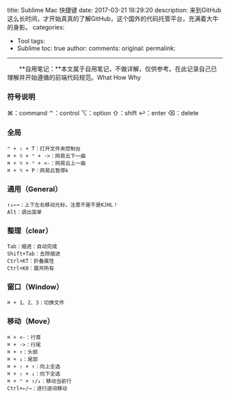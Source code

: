 title: Sublime Mac 快捷键
date: 2017-03-21 18:29:20
description: 来到GitHub这么长时间，才开始真真的了解GitHub，这个国外的代码托管平台，充满着大牛的身影。
categories:
- Tool
tags:
- Sublime
toc: true
author:
comments:
original:
permalink: 
---

　　**自用笔记：**本文属于自用笔记，不做详解，仅供参考。在此记录自己已理解并开始遵循的前端代码规范。What How Why
<!-- more -->

### 符号说明
⌘：command 
⌃：control 
⌥：option 
⇧：shift 
↩：enter 
⌫：delete

### 全局
    ⌃ + ⇧ + T：打开文件夹控制台
    ⌘ + ⌥ + ⌃ + ->：网易云下一曲
    ⌘ + ⌥ + ⌃ + <-：网易云上一曲
    ⌘ + ⌥ + P：网易云暂停k

### 通用（General）
    ↑↓←→：上下左右移动光标，注意不是不是KJHL！
    Alt：调出菜单

### 整理（clear）
    Tab：缩进：自动完成
    Shift+Tab：去除缩进
    Ctrl+KT：折叠属性
    Ctrl+K0：展开所有

### 窗口（Window）
    ⌘ + 1、2、3：切换文件

### 移动（Move）
    ⌘ + <-：行首
    ⌘ + ->：行尾
    ⌘ + ↑：头部
    ⌘ + ↓：尾部
    ⌘ + ⇧ + ↑：向上全选
    ⌘ + ⇧ + ↓：向下全选
    ⌘ + ⌃ + ↑/↓：移动当前行
    Ctrl+←/→：进行逐词移动

<!--     Ctrl+Shift+←/→进行逐词选择
    Ctrl+↑/↓移动当前显示区域
    Ctrl+Shift+↑/↓移动当前行
    Ctrl+D：选择当前光标所在的词并高亮该词所有出现的位置，再次Ctrl+D选择该词出现的下一个位置，在多重选词的过程中，使用Ctrl+K进行跳过，使用Ctrl+U进行回退，使用Esc退出多重
### 编辑
    Ctrl+Shift+L：将当前选中区域打散
### 文件（File）
    Ctrl+N：在当前窗口创建一个新标签
    Ctrl+O：打开文件
    Ctrl+Shift+T：打开最近关闭的文件
    Ctrl+S：保存
    Ctrl+Shift+S：另存为
    Ctrl+Shift+N：创建新窗口
    Ctrl+Shift+W：关闭窗口
    Ctrl+W：关闭当前标签，当窗口内没有标签时会关闭该窗口
### 编辑（Edit）
    Ctrl+Z：撤销
    Ctrl+Y：恢复
### 取消选择（Undo Selection）
    Ctrl+U：智能撤销
    Ctrl+ Shift+U：智能重做
    Ctrl+ Shift+V：粘贴并缩进
    Ctrl+K，Ctrl+V：
### 行（Line）
    Ctrl +]：缩进
    Ctrl +[：反缩进
    Ctrl + Shift + Up：上移一行 
    Ctrl + Shift + Down：下移一行
    Ctrl + Shift + D：复制行(加倍)
    Ctrl + Shift + K：删除行
    Ctrl + J：连接行
### 文本（Text）
    Ctrl+Shift+Enter：在当前行上面增加一行并跳至该行
    Ctrl+Alt+Enter：替换所有关键字匹配
    Ctrl+Enter：在当前行下面新增一行然后跳至该行
    Ctrl+Delete：删除单词前部
    Ctrl+Backspace：删除单词后部
    Ctrl+K，Ctrl+K：从光标处删除至行尾
    Ctrl+K+Backspace：从光标处删除至行首
    Ctrl+T：前后调转
### 注释（Comment）
    Ctrl+/：注释（如已选择内容，同“Ctrl+Shift+/”效果）
    Ctrl+Shift：/：块注释(注释已选择内容)
    Ctrl+Alt+/：块注释，并Focus到首行，写注释说明用的
### 标签（Tag）
    Alt+.：闭合当前标签
    Ctrl+Shift+A：选择标签(可重复)
    Ctrl+Shift+W：选择区域被标签包含
### （Mark）
    Ctrl+K， Alt+Space：设置记号
    Ctrl+K，Alt+A：选择到记号
    Ctrl+K，Alt+W：删除到记号
    Ctrl+K，Alt+S：交换(移动)记号
    Ctrl+K，Alt+G：移除记号
    Ctrl+K，Alt+Y：Yank
    Ctrl+K，Alt+J：取消所有折叠
### 代码折叠（Code Folding）
    Ctrl+Shift+[：折叠代码
    Ctrl+Shift+]：展开代码
    （Convert Case）
    Ctrl+K，Ctrl+U：改为大写
    Ctrl+K，Ctrl+L：改为小写
### （Wrap）
    Alt+Q：
    Ctrl+Space：显示提示
    F9：按行排序
    Ctrl+F9：按行排序(区分大小写)
### 选择（Selection）
    Ctrl+ Shift+L：分割为多光标(选择多行时)
    Ctrl+ Alt +Up：向上一行添加光标
    Ctrl+ Alt +Down：向下一行添加光标
    Escape单光标
### 扩展（Expand）
    Ctrl+A：全选
    Ctrl+L：选择整行（按住-继续选择下行）
    Ctrl+D：选词：（按住-继续选择下个相同的字符串）
    Ctrl+Shift+Space：快速选择当前作用域（Scope）的内容
    Ctrl+Shift+M：快速选择括号间的内容{}
    Ctrl+Shift+J：快速选择同缩进的内容
    Ctrl+Shift+A：选择光标位置父标签对儿
### 查找（Find）
    Ctrl+F：进行标准查找
    F3：跳至当前关键字下一个位置
    Shift+F3：跳到当前关键字上一个位置
    Ctrl +I：
    Ctrl +H：进行标准替换
    Ctrl+Shift+H：替换当前关键字
    Ctrl +F3：快速查询
    Alt +F3：选中当前关键字出现的所有位置
    Ctrl+D：快速查询下一个(多光标)
    Ctrl+K，Ctrl+D：快速查询跳过下一个(多光标)
    Ctrl+E：字
    Ctrl+Shift+E：字
    Ctrl+Shift+F：多文件搜索&替换
### 视图（View）
    Ctrl+K，Ctrl+B：侧边栏开关Side Bar
    Ctrl+`：调出控制台
    F11：切换普通全屏
    Shift+F11：切换无干扰全屏
    Alt+Shift+2：进行左右分屏
    Alt+Shift+5：进行上下左右分屏
    Alt+Shift+8：进行上下分屏。
    分屏，使用Ctrl+数字键跳转到指定屏，使用Ctrl+Shift+数字键将当前屏移动到指定屏
### 组（Group）：
    Ctrl+K，Ctrl+Up：
    Ctrl+K，Ctrl+ Shift+ Up：
    Ctrl+K，Ctrl+Down：
### 焦点小组（Focus Group）：
    Ctrl+K，Ctrl+Right：
    Ctrl+K，Ctrl+ Left：
    Ctrl+1：组间切换焦点
    Ctrl+ Shift +1：移动文件到组
    Syntax语法和文件类型、indentation缩排、Line Endings行尾结束符号
    F6：拼写检查
    Ctrl + F6：下一个错误
    Ctrl+Shift+ F6：上一个错误
### 跳转（Goto）
    Ctrl+P：跳转到指定文件
    Ctrl+R：跳转到指定符号
    Ctrl+Shift+R：
    F12：
    Ctrl+G：跳转到指定行号
    Alt+-：跳转到底部
    Alt+Shift +-：
### 文件开关（Switch File）
    Ctrl+Pagedown：下一个文件
    Ctrl+Pageup：上一个文件
    Ctrl+Tab：下一个文件(stack)
    Ctrl+Shift + Tab：上一个文件(stack)
    Alt+O：
    Alt+1：最近打开文件
### 滚动（Scroll）
    Ctrl+K，Ctrl+C：滚动到光标处
    Ctrl+Up：向上滚动一行(定光标)
    Ctrl+Down：向下滚动一行(定光标)
### 书签（Boolmarks）
    Ctrl+F2：设置书签
    F2：下一个书签
    Shift+F2：上一个书签
    Ctrl+Shift+F2：清除书签
    Alt+F2：全选书签
    Ctrl+M：在起始括号和结尾括号间切换
### 工具（Tools）
    Ctrl+Shift+P：调出命令板（Command Palette）
    Ctrl +B：
    Ctrl+Shift+B：
    Ctrl +Break：
    F4：
    Shift+ F4：
    Ctrl +Q：
    Ctrl+Shift+Q：
### 项目（Project）
    Ctrl+Alt+P：切换项目
    
#### 首选项（Preferences）
    Ctrl+ Keypad Plus：
    Ctrl+Shift+Keypad Plus：
    Help（帮助）


### Chrome
    ⌘ + ⌥ + J：调试工具
    ⌘ + 1、2、3：切换文件
    ⌘ + ⌥ + L：下载
    ⌘ + R：刷新
    
#### 标签页和窗口快捷键
    ⌘-N 打开新窗口。
    ⌘-T 打开新标签页。
    ⌘-Shift-N   在隐身模式下打开新窗口。
    按 ⌘-O，然后选择文件。   在 Chrome 浏览器中打开计算机中的文件。
    按住 ⌘ 的同时点击链接。或用鼠标中键（或鼠标滚轮）点击链接。 从后台在新标签页中打开链接。
    按住 ⌘-Shift 的同时点击链接。或按住 Shift 键的同时用鼠标中键（或鼠标滚轮）点击链接。  在新标签页中打开链接并切换到刚打开的标签页。
    按住 Shift 键的同时点击链接。  在新窗口中打开链接。
    ⌘-Shift-T   重新打开上次关闭的标签页。Chrome 浏览器可记住最近关闭的 10 个标签页。
    将标签页拖出标签栏。  在新窗口中打开标签页。
    将标签页从标签栏拖到现有窗口中。    在现有窗口中打开标签页。
    同时按 ⌘-Option 和向右箭头键。    切换到下一个标签页。
    同时按 ⌘-Option 和向左箭头键。    切换到上一个标签页。
    ⌘-W 关闭当前标签页或弹出窗口。
    ⌘-Shift-W   关闭当前窗口。
    点击并按住浏览器工具栏中的后退或前进箭头。   在新标签页中显示浏览历史记录。
    按 Delete 或 ⌘-[  转到当前标签页的上一页浏览历史记录。
    按 Shift-Delete 或 ⌘-]    转到当前标签页的下一页浏览历史记录。
    按住 Shift 键的同时点击窗口左上角的 + 按钮。 最大化窗口。
    ⌘-M 最小化窗口。
    ⌘-H 隐藏 Chrome 浏览器。
    ⌘-Option-H  隐藏其他所有窗口。
    ⌘-Q 关闭 Chrome 浏览器。
    
#### Chrome 浏览器功能快捷键

    ⌘-Shift-B   打开和关闭书签栏。
    ⌘-Option-B  打开书签管理器。
    ⌘-, 打开“偏好设置”对话框。
    ⌘-Y 打开“历史记录”页。
    ⌘-Shift-J   打开“下载内容”页。
    ⌘-Shift-Delete  打开“清除浏览数据”对话框。
    
#### 地址栏快捷键

    键入搜索字词，然后按 Enter 键。 使用默认搜索引擎进行搜索。
    键入搜索引擎关键字，按空格键，然后键入搜索字词，再按 Enter 键。 使用与关键字相关联的搜索引擎进行搜索。
    首先键入搜索引擎网址，然后在系统提示时按 Tab 键，键入搜索字词，再按 Enter 键。   使用与网址相关联的搜索引擎进行搜索。
    键入网址，然后按 ⌘-Enter。   在新后台标签页中打开网址。
    ⌘-L 突出显示网址。
    ⌘-Option-F  在地址栏中输入“?”。在问号后键入搜索字词可用默认搜索引擎执行搜索。
    同时按 Option 和向左箭头键。  将光标移到地址栏中的前一个关键字词
    同时按 Option 和向右箭头键。  在地址栏中将光标移到下一个关键字词
    同时按 Shift-Option 和向左箭头键。    在地址栏中突出显示上一关键字词
    同时按 Shift-Option 和向右箭头键。    在地址栏中突出显示下一关键字词
    ⌘-Delete    在地址栏中删除光标前的字词
    在地址栏菜单中按 Page Up 或 Page Down。   在菜单中选择上一条目或下一条目。
    
#### 网页快捷键

    ⌘-P 打印当前网页。
    ⌘-Shift-P   打开“网页设置”对话框。
    ⌘-S 保存当前网页。
    ⌘-Shift-I   通过电子邮件发送当前网页。
    ⌘-R 重新载入当前网页。
    ⌘-, 停止载入当前网页。
    ⌘-F 打开查找栏。
    ⌘-G 在查找栏中查找下一条与输入内容相匹配的内容。
    ⌘-Shift-G 或 Shift-Enter 在查找栏中查找上一条与输入内容相匹配的内容。
    ⌘-E 使用所选内容查找。
    ⌘-J 跳到所选内容。
    ⌘-Option-I  打开“开发人员工具”。
    ⌘-Option-J  打开“JavaScript 控制台”。
    ⌘-Option-U  打开当前网页的源代码。
    按住 Option 键，然后点击链接。 下载链接目标。
    将链接拖到书签栏中。  将链接保存为书签。
    ⌘-D 将当前网页保存为书签。
    ⌘-Shift-D   将所有打开的标签页以书签的形式保存在新文件夹中。
    ⌘-Shift-F   在全屏模式下打开网页。再按一次 ⌘-Shift-F 可退出全屏模式。
    ⌘-+ 放大网页上的所有内容。
    ⌘ 和 -   缩小网页上的所有内容。
    ⌘-0 将网页上的所有内容恢复到正常大小。
    ⌘-Shift-H   在当前标签页中打开主页。
    空格键 向下滚动网页。
    ⌘-Option-F  搜索网页。
    
#### 文本快捷键

    ⌘-C 将突出显示的内容复制到剪贴板中。
    ⌘-Option-C  将您正在查看的网页的网址复制到剪贴板中。
    ⌘-V 从剪贴板中粘贴内容。
    ⌘-Shift-Option-V    粘贴内容并应用周围文本的格式。
    ⌘-X 或 Shift-Delete  删除突出显示的内容并将其复制到剪贴板中。
    ⌘-Z 撤消最后一步操作。
    ⌘-Shift-Z   重复最后一步操作。
    ⌘-X 删除突出显示的内容并将其保存到剪贴板中（剪切）。
    ⌘-A 选择当前网页上的所有文本。
    ⌘-: 打开“拼写和语法”对话框。
    ⌘-; 检查当前网页上的拼写和语法。 -->
